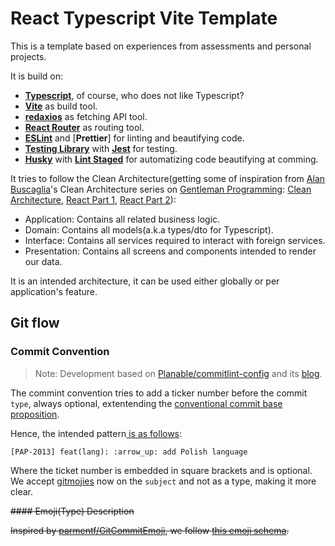 # React Typescript Vite Template

This is a template based on experiences from assessments and personal projects.

It is build on:
- [**Typescript**](https://www.typescriptlang.org/), of course, who does not like Typescript?
- [**Vite**](https://vitejs.dev/) as build tool.
- [**redaxios**](https://github.com/developit/redaxios) as fetching API tool.
- [**React Router**](https://reactrouter.com/) as routing tool.
- [**ESLint**](https://eslint.org/) and [**Prettier**] for linting and beautifying code.
- [**Testing Library**](https://testing-library.com/) with [**Jest**](https://jestjs.io/) for testing.
- [**Husky**](https://typicode.github.io/husky/#/) with [**Lint Staged**](https://github.com/okonet/lint-staged) for automatizing code beautifying at comming.

It tries to follow the Clean Architecture(getting some of inspiration from [Alan Buscaglia](https://www.linkedin.com/in/alanbuscaglia/)'s Clean Architecture series on [Gentleman Programming](https://www.youtube.com/c/GentlemanProgramming): [Clean Architecture](https://www.youtube.com/watch?v=vRGVnqylO68), [React Part 1](https://www.youtube.com/watch?v=5LqhlCd2_nE), [React Part 2](https://www.youtube.com/watch?v=XEcZaKK38fg)):
- Application: Contains all related business logic.
- Domain: Contains all models(a.k.a types/dto for Typescript).
- Interface: Contains all services required to interact with foreign services.
- Presentation: Contains all screens and components intended to render our data.

It is an intended architecture, it can be used either globally or per application's feature.

## Git flow

### Commit Convention

> Note: Development based on  [Planable/commitlint-config](https://github.com/Planable/commitlint-config) and its [blog](https://strdr4605.com/commitlint-custom-commit-message-with-emojis).

The commint convention tries to add a ticker number before the commit `type`, always optional, extentending the [conventional commit base proposition](https://www.conventionalcommits.org/en/v1.0.0/).

Hence, the intended pattern[ is as follows](https://regex101.com/r/YyeQ0X/1):

```
[PAP-2013] feat(lang): :arrow_up: add Polish language
```

Where the ticket number is embedded in square brackets and is optional. We accept [gitmojies](https://gitmoji.dev/) now on the `subject` and not  as a type, making it more clear.

~~#### Emoji(Type) Description~~

~~Inspired by [parmentf/GitCommitEmoji](https://gist.github.com/parmentf/035de27d6ed1dce0b36a), we follow [this emoji schema](https://gitmoji.dev/).~~